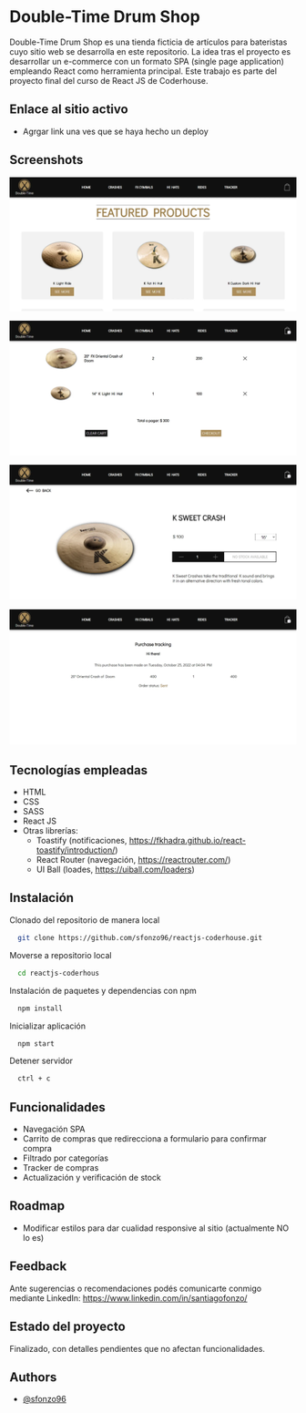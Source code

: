 
# Double-Time Drum Shop
Double-Time Drum Shop es una tienda ficticia de artículos para bateristas cuyo sitio web se desarrolla en este repositorio.
La idea tras el proyecto es desarrollar un e-commerce con un formato SPA (single page application) empleando React como herramienta principal.
Este trabajo es parte del proyecto final del curso de React JS de Coderhouse.

## Enlace al sitio activo
- Agrgar link una ves que se haya hecho un deploy

## Screenshots
![Vista landing](./readmeassets/homePage.webp)

![Vista de carrito](./readmeassets/cart.webp)

![Vista detalle de producto](./readmeassets/itemDetail.webp)

![Vista tracker](./readmeAssets/tracker.webp)

## Tecnologías empleadas 
- HTML
- CSS 
- SASS
- React JS
- Otras librerías:
  - Toastify (notificaciones, https://fkhadra.github.io/react-toastify/introduction/)
  - React Router (navegación, https://reactrouter.com/)
  - UI Ball (loades, https://uiball.com/loaders)


## Instalación
Clonado del repositorio de manera local
```bash
  git clone https://github.com/sfonzo96/reactjs-coderhouse.git
```
Moverse a repositorio local
```bash
  cd reactjs-coderhous
```
Instalación de paquetes y dependencias con npm
```bash
  npm install
```
Inicializar aplicación
```bash
  npm start
```
Detener servidor
```bash
  ctrl + c
```

## Funcionalidades
- Navegación SPA
- Carrito de compras que redirecciona a formulario para confirmar compra
- Filtrado por categorías
- Tracker de compras
- Actualización y verificación de stock

## Roadmap
- Modificar estilos para dar cualidad responsive al sitio (actualmente NO lo es)

## Feedback
Ante sugerencias o recomendaciones podés comunicarte conmigo mediante LinkedIn: https://www.linkedin.com/in/santiagofonzo/

## Estado del proyecto
Finalizado, con detalles pendientes que no afectan funcionalidades.

## Authors

- [@sfonzo96](https://github.com/sfonzo96/)


